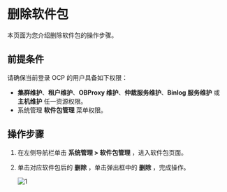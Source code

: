 # 删除软件包

本页面为您介绍删除软件包的操作步骤。

## 前提条件

请确保当前登录 OCP 的用户具备如下权限：

* **集群维护**、**租户维护**、**OBProxy 维护**、**仲裁服务维护**、**Binlog 服务维护** 或 **主机维护** 任一资源权限。
* 系统管理 **软件包管理** 菜单权限。

## 操作步骤

1. 在左侧导航栏单击 **系统管理 > 软件包管理** ，进入软件包页面。

2. 单击对应软件包后的 **删除** ，单击弹出框中的 **删除** ，完成操作。

   ![1](https://obbusiness-private.oss-cn-shanghai.aliyuncs.com/doc/img/ocp/430/%E5%88%A0%E9%99%A4%E8%BD%AF%E4%BB%B6%E5%8C%85.png)
